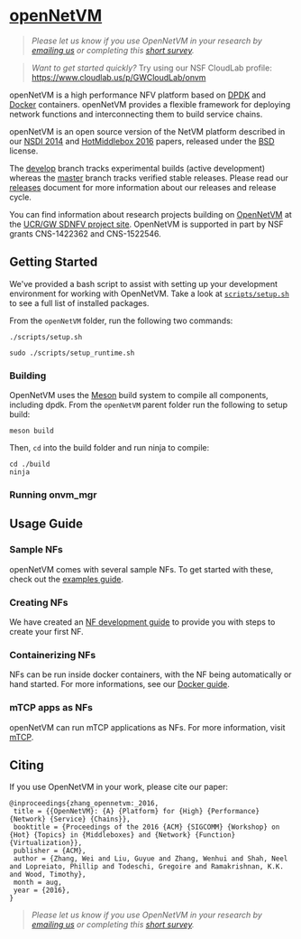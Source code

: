 # [openNetVM][onvm]

> _Please let us know if you use OpenNetVM in your research by [emailing us](mailto:timwood@gwu.edu) or completing this [short survey](https://goo.gl/forms/oxcnGO45Kxq1Zyyi2)._

> _Want to get started quickly?_ Try using our NSF CloudLab profile: <https://www.cloudlab.us/p/GWCloudLab/onvm>

openNetVM is a high performance NFV platform based on [DPDK][dpdk] and [Docker][docker] containers.  openNetVM provides a flexible framework for deploying network functions and interconnecting them to build service chains.

openNetVM is an open source version of the NetVM platform described in our [NSDI 2014][nsdi14] and [HotMiddlebox 2016][hotmiddlebox16] papers, released under the [BSD][license] license.  

The [develop][dev] branch tracks experimental builds (active development) whereas the [master][mast] branch tracks verified stable releases.  Please read our [releases][rels] document for more information about our releases and release cycle.

You can find information about research projects building on [OpenNetVM][onvm] at the [UCR/GW SDNFV project site][sdnfv]. OpenNetVM is supported in part by NSF grants CNS-1422362 and CNS-1522546.

## Getting Started

We've provided a bash script to assist with setting up your development environment for working with OpenNetVM. Take a look at [`scripts/setup.sh`](/scripts/setup.sh) to see a full list of installed packages.

From the `openNetVM` folder, run the following two commands:

```text
./scripts/setup.sh
```

```text
sudo ./scripts/setup_runtime.sh
```

### Building

OpenNetVM uses the [Meson][meson] build system to compile all components, including dpdk. From the `openNetVM` parent folder run the following to setup build:

```text
meson build
```

Then, `cd` into the build folder and run ninja to compile:

```text
cd ./build
ninja
```

### Running onvm_mgr

## Usage Guide

### Sample NFs

openNetVM comes with several sample NFs. To get started with these, check out the [examples guide][examples].

### Creating NFs

We have created an [NF development guide][nfs] to provide you with steps to create your first NF.

### Containerizing NFs

NFs can be run inside docker containers, with the NF being automatically or hand started. For more informations, see our [Docker guide][docker-nf].

### mTCP apps as NFs

openNetVM can run mTCP applications as NFs. For more information, visit [mTCP][mtcp].

## Citing

If you use OpenNetVM in your work, please cite our paper:

```text
@inproceedings{zhang_opennetvm:_2016,
 title = {{OpenNetVM}: {A} {Platform} for {High} {Performance} {Network} {Service} {Chains}},
 booktitle = {Proceedings of the 2016 {ACM} {SIGCOMM} {Workshop} on {Hot} {Topics} in {Middleboxes} and {Network} {Function} {Virtualization}},
 publisher = {ACM},
 author = {Zhang, Wei and Liu, Guyue and Zhang, Wenhui and Shah, Neel and Lopreiato, Phillip and Todeschi, Gregoire and Ramakrishnan, K.K. and Wood, Timothy},
 month = aug,
 year = {2016},
}
```

>_Please let us know if you use OpenNetVM in your research by [emailing us](mailto:timwood@gwu.edu) or completing this [short survey](https://goo.gl/forms/oxcnGO45Kxq1Zyyi2)._

[onvm]: http://sdnfv.github.io/onvm/
[sdnfv]: http://sdnfv.github.io/
[license]: LICENSE
[dpdk]: http://dpdk.org
[docker]: https://www.docker.com/
[nsdi14]: http://faculty.cs.gwu.edu/timwood/papers/14-NSDI-netvm.pdf
[hotmiddlebox16]: http://faculty.cs.gwu.edu/timwood/papers/16-HotMiddlebox-onvm.pdf
[examples]: docs/Examples.md
[nfs]: docs/NF_Dev.md
[docker-nf]: docs/Docker.md
[dev]: https://github.com/sdnfv/openNetVM/tree/develop
[mast]: https://github.com/sdnfv/openNetVM/tree/master
[rels]: docs/Releases.md
[mtcp]: https://github.com/eunyoung14/mtcp
[meson]: https://mesonbuild.com/
